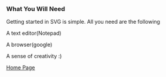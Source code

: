 ### What You Will Need
Getting started in SVG is simple. All you need are the following

A text editor(Notepad)
  
A browser(google)

A sense of creativity :)
  
[Home Page](https://github.com/zjcch7/SVG-Turorial)
